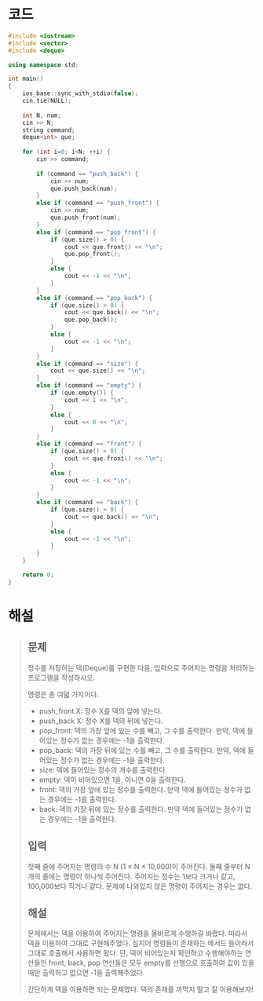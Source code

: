 # 코드

```c++
#include <iostream>
#include <vector>
#include <deque>

using namespace std;

int main()
{
    ios_base::sync_with_stdio(false);
    cin.tie(NULL);
    
    int N, num;
    cin >> N;
    string command;
    deque<int> que;
    
    for (int i=0; i<N; ++i) {
        cin >> command;
        
        if (command == "push_back") {
            cin >> num;
            que.push_back(num);
        }
        else if (command == "push_front") {
            cin >> num;
            que.push_front(num);
        }
        else if (command == "pop_front") {
            if (que.size() > 0) {
                cout << que.front() << "\n";
                que.pop_front();
            }
            else {
                cout << -1 << "\n";
            }
        }
        else if (command == "pop_back") {
            if (que.size() > 0) {
                cout << que.back() << "\n";
                que.pop_back();
            }
            else {
                cout << -1 << "\n";
            }
        }
        else if (command == "size") {
            cout << que.size() << "\n";
        }
        else if (command == "empty") {
            if (que.empty()) {
                cout << 1 << "\n";
            }
            else {
                cout << 0 << "\n";
            }
        }
        else if (command == "front") {
            if (que.size() > 0) {
                cout << que.front() << "\n";
            }
            else {
                cout << -1 << "\n";
            }
        }
        else if (command == "back") {
            if (que.size() > 0) {
                cout << que.back() << "\n";
            }
            else {
                cout << -1 << "\n";
            }
        }
    }

    return 0;
}

```



# 해설

> ## 문제
>
> 정수를 저장하는 덱(Deque)를 구현한 다음, 입력으로 주어지는 명령을 처리하는 프로그램을 작성하시오.
>
> 명령은 총 여덟 가지이다.
>
> - push_front X: 정수 X를 덱의 앞에 넣는다.
> - push_back X: 정수 X를 덱의 뒤에 넣는다.
> - pop_front: 덱의 가장 앞에 있는 수를 빼고, 그 수를 출력한다. 만약, 덱에 들어있는 정수가 없는 경우에는 -1을 출력한다.
>- pop_back: 덱의 가장 뒤에 있는 수를 빼고, 그 수를 출력한다. 만약, 덱에 들어있는 정수가 없는 경우에는 -1을 출력한다.
> - size: 덱에 들어있는 정수의 개수를 출력한다.
>- empty: 덱이 비어있으면 1을, 아니면 0을 출력한다.
> - front: 덱의 가장 앞에 있는 정수를 출력한다. 만약 덱에 들어있는 정수가 없는 경우에는 -1을 출력한다.
>- back: 덱의 가장 뒤에 있는 정수를 출력한다. 만약 덱에 들어있는 정수가 없는 경우에는 -1을 출력한다.
> 
>## 입력
> 
>첫째 줄에 주어지는 명령의 수 N (1 ≤ N ≤ 10,000)이 주어진다. 둘째 줄부터 N개의 줄에는 명령이 하나씩 주어진다. 주어지는 정수는 1보다 크거나 같고, 100,000보다 작거나 같다. 문제에 나와있지 않은 명령이 주어지는 경우는 없다.
> 
>## 해설
> 
>문제에서는 덱을 이용하여 주어지는 명령을 올바르게 수행하길 바랬다. 따라서 덱을 이용하여 그대로 구현해주었다. 심지어 명령들이 존재하는 메서드 들이라서 그대로 호출해서 사용하면 됬다. 단, 덱이 비어있는지 확인하고 수행해야하는 연산들인 front, back, pop 연산들은 모두 empty를 선행으로 호출하여 값이 있을때만 출력하고 없으면 -1을 출력해주었다.
> 
>간단하게 덱을 이용하면 되는 문제였다. 덱의 존재를 까먹지 말고 잘 이용해보자!

 
